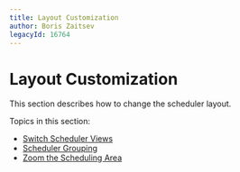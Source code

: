 ```yaml
---
title: Layout Customization
author: Boris Zaitsev
legacyId: 16764
---
```

# Layout Customization
This section describes how to change the scheduler layout.

Topics in this section:
* [Switch Scheduler Views](layout-customization/switch-scheduler-views.md)
* [Scheduler Grouping](layout-customization/scheduler-grouping.md)
* [Zoom the Scheduling Area](layout-customization/zoom-the-scheduling-area.md)